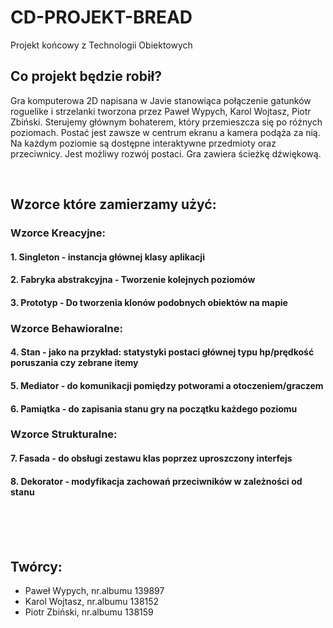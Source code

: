 # CD-PROJEKT-BREAD
Projekt końcowy z Technologii Obiektowych
<br/>

## Co projekt będzie robił?
Gra komputerowa 2D napisana w Javie stanowiąca połączenie gatunków roguelike i strzelanki tworzona przez Paweł Wypych, Karol Wojtasz, Piotr Zbiński.
Sterujemy głównym bohaterem, który przemieszcza się po różnych poziomach. Postać jest zawsze w centrum ekranu a kamera podąża za nią. Na każdym poziomie są dostępne interaktywne przedmioty oraz przeciwnicy. Jest możliwy rozwój postaci. Gra zawiera ścieżkę dźwiękową.

<br/>

## Wzorce które zamierzamy użyć:

### **Wzorce Kreacyjne:**

#### 1. Singleton - instancja głównej klasy aplikacji

#### 2. Fabryka abstrakcyjna - Tworzenie kolejnych poziomów

#### 3. Prototyp - Do tworzenia klonów podobnych obiektów na mapie

### **Wzorce Behawioralne:**

#### 4. Stan - jako na przykład: statystyki postaci głównej typu hp/prędkość poruszania czy zebrane itemy

#### 5. Mediator - do komunikacji pomiędzy potworami a otoczeniem/graczem

#### 6. Pamiątka - do zapisania stanu gry na początku każdego poziomu

### **Wzorce Strukturalne:**

#### 7. Fasada - do obsługi zestawu klas poprzez uproszczony interfejs 

#### 8. Dekorator - modyfikacja zachowań przeciwników w zależności od stanu
<br/>
<br/>
<br/>

## Twórcy:
- Paweł Wypych, nr.albumu 139897
- Karol Wojtasz, nr.albumu 138152
- Piotr Zbiński, nr.albumu 138159
